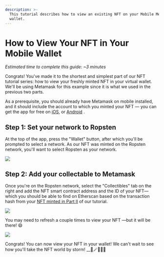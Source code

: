 ```yaml
---
description: >-
  This tutorial describes how to view an existing NFT on your Mobile Metamask
  wallet.
---
```


# How to View Your NFT in Your Mobile Wallet

_Estimated time to complete this guide: \~3 minutes_

Congrats! You've made it to the shortest and simplest part of our NFT tutorial series: how to view your freshly minted NFT in your virtual wallet. We'll be using Metamask for this example since it is what we used in the previous two parts.

As a prerequisite, you should already have Metamask on mobile installed, and it should include the account to which you minted your NFT — you can get the app for free on [iOS](https://apps.apple.com/us/app/metamask-blockchain-wallet/id1438144202), or [Android](https://play.google.com/store/apps/details?id=io.metamask\&hl=en\_US\&gl=US) .

## Step 1: Set your network to Ropsten <a href="step-1-set-your-network-to-ropsten" id="step-1-set-your-network-to-ropsten"></a>

At the top of the app, press the "Wallet" button, after which you'll be prompted to select a network. As our NFT was minted on the Ropsten network, you'll want to select Ropsten as your network.

![](https://static.slab.com/prod/uploads/7adb25ff/posts/images/OzyxsszqiZdQ6AiuRiCQmLh4.gif)

## Step 2: Add your collectable to Metamask <a href="step-2-add-your-collectable-to-metamask" id="step-2-add-your-collectable-to-metamask"></a>

Once you're on the Ropsten network, select the "Collectibles" tab on the right and add the NFT smart contract address and the ID of your NFT— which you should be able to find on Etherscan based on the transaction hash from your [NFT minted in Part II](https://docs.alchemyapi.io/alchemy/tutorials/how-to-write-and-deploy-a-nft-smart-contract/how-to-mint-a-nft) of our tutorial.

![](https://static.slab.com/prod/uploads/7adb25ff/posts/images/HwZkSJDnTveO5R8YTD30Hw5Z.png)

You may need to refresh a couple times to view your NFT —but it will be there! 😄

![](https://static.slab.com/prod/uploads/7adb25ff/posts/images/\_rWxWOSCEY6QhYXtS7jikn9L.gif)

Congrats! You can now view your NFT in your wallet! We can't wait to see how you'll take the NFT world by storm! \_\_🎨🪄🧙🤑🎊

